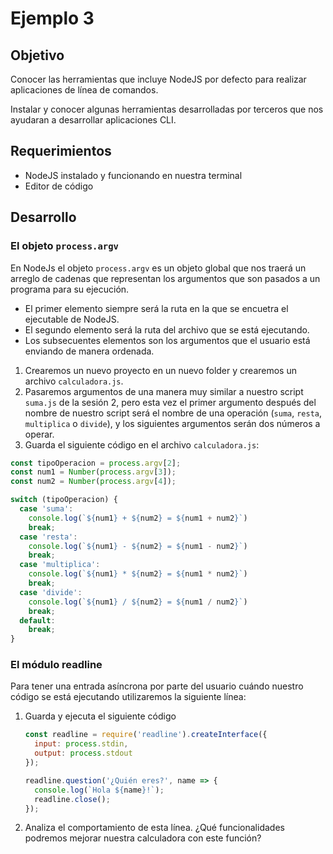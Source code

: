 # Ejemplo 3

## Objetivo

Conocer las herramientas que incluye NodeJS por defecto para realizar aplicaciones de línea de comandos. 

Instalar y conocer algunas herramientas desarrolladas por terceros que nos ayudaran a desarrollar aplicaciones CLI.

## Requerimientos

- NodeJS instalado y funcionando en nuestra terminal
- Editor de código

## Desarrollo

### El objeto `process.argv`

En NodeJs el objeto `process.argv` es un objeto global que nos traerá un arreglo de cadenas que representan los argumentos que son pasados a un programa para su ejecución.

- El primer elemento siempre será la ruta en la que se encuetra el ejecutable de NodeJS.
- El segundo elemento será la ruta del archivo que se está ejecutando.
- Los subsecuentes elementos son los argumentos que el usuario está enviando de manera ordenada.
1. Crearemos un nuevo proyecto en un nuevo folder y crearemos un archivo `calculadora.js`.
2. Pasaremos argumentos de una manera muy similar a nuestro script `suma.js` de la sesión 2, pero esta vez el primer argumento después del nombre de nuestro script será el nombre de una operación (`suma`, `resta`, `multiplica` o `divide`), y los siguientes argumentos serán dos números a operar.
3. Guarda el siguiente código en el archivo `calculadora.js`:

```jsx
const tipoOperacion = process.argv[2];
const num1 = Number(process.argv[3]);
const num2 = Number(process.argv[4]);

switch (tipoOperacion) {
  case 'suma':
    console.log(`${num1} + ${num2} = ${num1 + num2}`)
    break;
  case 'resta':
    console.log(`${num1} - ${num2} = ${num1 - num2}`)
    break;
  case 'multiplica':
    console.log(`${num1} * ${num2} = ${num1 * num2}`)
    break;
  case 'divide':
    console.log(`${num1} / ${num2} = ${num1 / num2}`)
    break;
  default:
    break;
}
```

### El módulo readline

Para tener una entrada asíncrona por parte del usuario cuándo nuestro código se está ejecutando utilizaremos la siguiente línea:

1. Guarda y ejecuta el siguiente código

    ```jsx
    const readline = require('readline').createInterface({
      input: process.stdin,
      output: process.stdout
    });

    readline.question('¿Quién eres?', name => {
      console.log(`Hola ${name}!`);
      readline.close();
    });
    ```

2. Analiza el comportamiento de esta línea. ¿Qué funcionalidades podremos mejorar nuestra calculadora con este función?